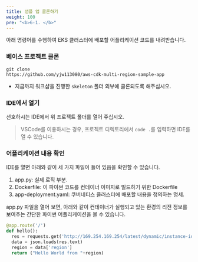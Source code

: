 ```yaml
---
title: 샘플 앱 클론하기
weight: 100
pre: "<b>6-1. </b>"
---
```


아래 명령어를 수행하여 EKS 클러스터에 배포할 어플리케이션 코드를 내려받습니다.


### 베이스 프로젝트 클론
```
git clone 
https://github.com/yjw113080/aws-cdk-multi-region-sample-app
```

* 지금까지 워크샵을 진행한 `skeleton` 폴더 외부에 클론되도록 해주십시오. 


### IDE에서 열기
선호하시는 IDE에서 위 프로젝트 폴더를 열어 주십시오.
> VSCode를 이용하시는 경우, 프로젝트 디렉토리에서 `code .`를 입력하면 IDE를 열 수 있습니다.

### 어플리케이션 내용 확인
IDE를 열면 아래와 같이 세 가지 파일이 들어 있음을 확인할 수 있습니다.
1. app.py: 실제 로직 부분. 
2. Dockerfile: 이 파이썬 코드를 컨테이너 이미지로 빌드하기 위한 Dockerfile
3. app-deployment.yaml: 쿠버네티스 클러스터에 배포할 내용을 정의하는 명세.

app.py 파일을 열어 보면, 아래와 같이 컨테이너가 실행되고 있는 환경의 리전 정보를 보여주는 간단한 파이썬 어플리케이션을 볼 수 있습니다.

```python
@app.route('/')
def hello():
  res = requests.get('http://169.254.169.254/latest/dynamic/instance-identity/document')
  data = json.loads(res.text)
  region = data['region']
  return ("Hello World from "+region)
```